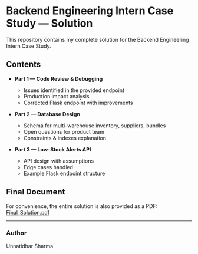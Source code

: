 # Backend Engineering Intern Case Study — Solution

This repository contains my complete solution for the Backend Engineering Intern Case Study.  

## Contents
- **Part 1 — Code Review & Debugging**
  - Issues identified in the provided endpoint
  - Production impact analysis
  - Corrected Flask endpoint with improvements

- **Part 2 — Database Design**
  - Schema for multi-warehouse inventory, suppliers, bundles
  - Open questions for product team
  - Constraints & indexes explanation

- **Part 3 — Low-Stock Alerts API**
  - API design with assumptions
  - Edge cases handled
  - Example Flask endpoint structure

## Final Document
For convenience, the entire solution is also provided as a PDF:  
[Final_Solution.pdf](./Final_Solution.pdf)

---

### Author
Unnatidhar Sharma

